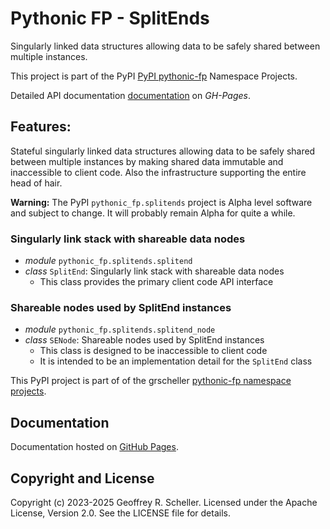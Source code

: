 # Pythonic FP - SplitEnds

Singularly linked data structures allowing data to be safely shared
between multiple instances.

This project is part of the PyPI
[PyPI
pythonic-fp](https://github.com/grscheller/pythonic-fp/blob/main/README.rst)
Namespace Projects.

Detailed API documentation
[documentation](https://grscheller.github.io/pythonic-fp/maintained/splitends)
on *GH-Pages*.

## Features:

Stateful singularly linked data structures allowing data to be safely shared
between multiple instances by making shared data immutable and inaccessible to
client code. Also the infrastructure supporting the entire head of hair.

**Warning:** The PyPI ``pythonic_fp.splitends`` project is Alpha level software
and subject to change. It will probably remain Alpha for quite a while.

### Singularly link stack with shareable data nodes

- *module* `pythonic_fp.splitends.splitend`
- *class* `SplitEnd`: Singularly link stack with shareable data nodes
  - This class provides the primary client code API interface

### Shareable nodes used by SplitEnd instances

- *module* ``pythonic_fp.splitends.splitend_node``
- *class* ``SENode``: Shareable nodes used by SplitEnd instances
  - This class is designed to be inaccessible to client code
  - It is intended to be an implementation detail for the ``SplitEnd`` class

This PyPI project is part of of the grscheller
[pythonic-fp namespace projects](https://grscheller.github.io/pythonic-fp/).

## Documentation

Documentation hosted on
[GitHub Pages](https://grscheller.github.io/pythonic-fp-splitends/).

## Copyright and License

Copyright (c) 2023-2025 Geoffrey R. Scheller. Licensed under the Apache
License, Version 2.0. See the LICENSE file for details.
